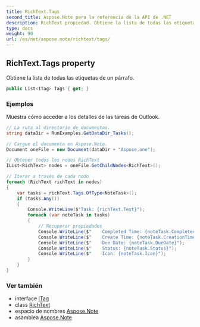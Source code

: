 ```yaml
---
title: RichText.Tags
second_title: Aspose.Note para la referencia de la API de .NET
description: RichText propiedad. Obtiene la lista de todas las etiquetas de un párrafo.
type: docs
weight: 90
url: /es/net/aspose.note/richtext/tags/
---
```

## RichText.Tags property

Obtiene la lista de todas las etiquetas de un párrafo.

```csharp
public List<ITag> Tags { get; }
```

### Ejemplos

Muestra cómo acceder a los detalles de las tareas de Outlook.

```csharp
// La ruta al directorio de documentos.
string dataDir = RunExamples.GetDataDir_Tasks();

// Cargue el documento en Aspose.Note.
Document oneFile = new Document(dataDir + "Aspose.one");

// Obtener todos los nodos RichText
IList<RichText> nodes = oneFile.GetChildNodes<RichText>();

// Iterar a través de cada nodo
foreach (RichText richText in nodes)
{
    var tasks = richText.Tags.OfType<NoteTask>();
    if (tasks.Any())
    {
        Console.WriteLine($"Task: {richText.Text}");
        foreach (var noteTask in tasks)
        {
            // Recuperar propiedades
            Console.WriteLine($"    Completed Time: {noteTask.CompletedTime}");
            Console.WriteLine($"    Create Time: {noteTask.CreationTime}");
            Console.WriteLine($"    Due Date: {noteTask.DueDate}");
            Console.WriteLine($"    Status: {noteTask.Status}");
            Console.WriteLine($"    Icon: {noteTask.Icon}");
        }
    }
}
```

### Ver también

* interface [ITag](../../itag/)
* class [RichText](../)
* espacio de nombres [Aspose.Note](../../richtext/)
* asamblea [Aspose.Note](../../../)


